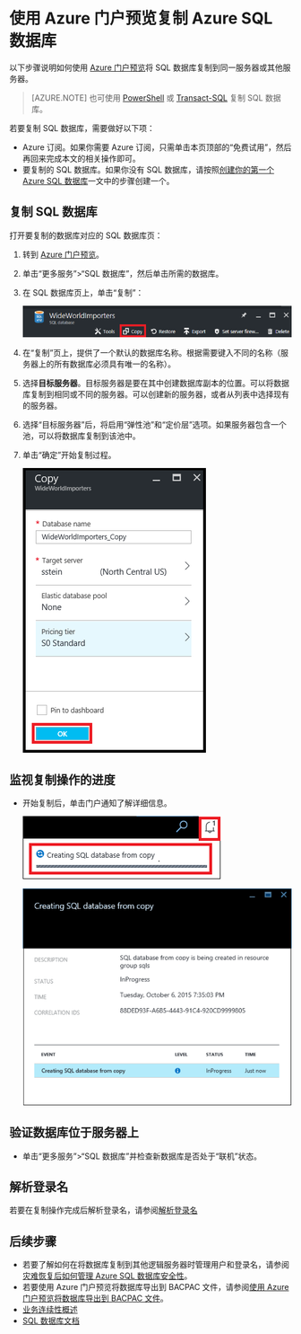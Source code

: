 <properties
    pageTitle="使用 Azure 门户预览复制 Azure SQL 数据库 | Azure"
    description="创建 Azure SQL 数据库的副本"
    services="sql-database"
    documentationcenter=""
    author="CarlRabeler"
    manager="jhubbard"
    editor="" />
<tags
    ms.assetid="daa6f079-13ed-462f-b346-e201aa61681b"
    ms.service="sql-database"
    ms.custom="migrate and move"
    ms.devlang="NA"
    ms.date="02/07/2017"
    wacn.date="03/24/2017"
    ms.author="carlrab"
    ms.workload="data-management"
    ms.topic="article"
    ms.tgt_pltfrm="NA" />  


# 使用 Azure 门户预览复制 Azure SQL 数据库

以下步骤说明如何使用 [Azure 门户预览](https://portal.azure.cn)将 SQL 数据库复制到同一服务器或其他服务器。

> [AZURE.NOTE]
>也可使用 [PowerShell](/documentation/articles/sql-database-copy-powershell/) 或 [Transact-SQL](/documentation/articles/sql-database-copy-transact-sql/) 复制 SQL 数据库。
>

若要复制 SQL 数据库，需要做好以下项：

- Azure 订阅。如果你需要 Azure 订阅，只需单击本页顶部的“免费试用”，然后再回来完成本文的相关操作即可。
- 要复制的 SQL 数据库。如果你没有 SQL 数据库，请按照[创建你的第一个 Azure SQL 数据库](/documentation/articles/sql-database-get-started/)一文中的步骤创建一个。

## 复制 SQL 数据库
打开要复制的数据库对应的 SQL 数据库页：

1.	转到 [Azure 门户预览](https://portal.azure.cn)。
2.	单击“更多服务”>“SQL 数据库”，然后单击所需的数据库。
3.	在 SQL 数据库页上，单击“复制”：

    ![SQL 数据库](./media/sql-database-copy-portal/sql-database-copy.png)  


4. 在“复制”页上，提供了一个默认的数据库名称。根据需要键入不同的名称（服务器上的所有数据库必须具有唯一的名称）。
5. 选择**目标服务器**。目标服务器是要在其中创建数据库副本的位置。可以将数据库复制到相同或不同的服务器。可以创建新的服务器，或者从列表中选择现有的服务器。
6. 选择“目标服务器”后，将启用“弹性池”和“定价层”选项。如果服务器包含一个池，可以将数据库复制到该池中。
7. 单击“确定”开始复制过程。

    ![SQL 数据库](./media/sql-database-copy-portal/copy-page.png)  



## 监视复制操作的进度
* 开始复制后，单击门户通知了解详细信息。
  
    ![通知][3]  

 
    ![监视][4]  



## 验证数据库位于服务器上
* 单击“更多服务”>“SQL 数据库”并检查新数据库是否处于“联机”状态。


## 解析登录名

若要在复制操作完成后解析登录名，请参阅[解析登录名](/documentation/articles/sql-database-copy-transact-sql/#resolve-logins-after-the-copy-operation-completes)

## 后续步骤
* 若要了解如何在将数据库复制到其他逻辑服务器时管理用户和登录名，请参阅[灾难恢复后如何管理 Azure SQL 数据库安全性](/documentation/articles/sql-database-geo-replication-security-config/)。
* 若要使用 Azure 门户预览将数据库导出到 BACPAC 文件，请参阅[使用 Azure 门户预览将数据库导出到 BACPAC 文件](/documentation/articles/sql-database-export-portal/)。
* [业务连续性概述](/documentation/articles/sql-database-business-continuity/)
* [SQL 数据库文档](/documentation/services/sql-databases/)

<!--Image references-->

[1]: ./media/sql-database-copy-portal/copy.png
[2]: ./media/sql-database-copy-portal/copy-ok.png
[3]: ./media/sql-database-copy-portal/copy-notification.png
[4]: ./media/sql-database-copy-portal/monitor-copy.png

<!---HONumber=Mooncake_0320_2017-->
<!--Update_Description: remove unuseful link references-->